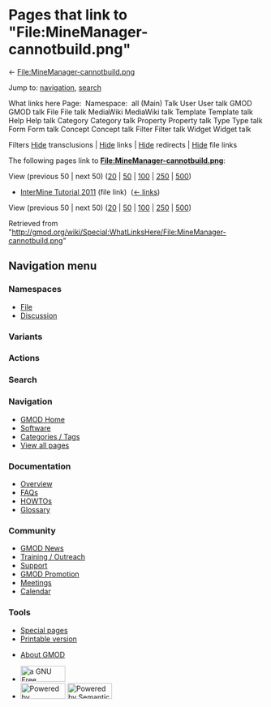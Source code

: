 <div id="mw-page-base" class="noprint">

</div>

<div id="mw-head-base" class="noprint">

</div>

<div id="content" class="mw-body" role="main">

<span id="top"></span>

<div id="mw-js-message" style="display:none;">

</div>



# <span dir="auto">Pages that link to "File:MineManager-cannotbuild.png"</span>

<div id="bodyContent">

<div id="contentSub">

←
[File:MineManager-cannotbuild.png](/wiki/File:MineManager-cannotbuild.png "File:MineManager-cannotbuild.png")

</div>

<div id="jump-to-nav" class="mw-jump">

Jump to: [navigation](#mw-navigation), [search](#p-search)

</div>

<div id="mw-content-text">

What links here Page:  Namespace:  all (Main) Talk User User talk GMOD
GMOD talk File File talk MediaWiki MediaWiki talk Template Template talk
Help Help talk Category Category talk Property Property talk Type Type
talk Form Form talk Concept Concept talk Filter Filter talk Widget
Widget talk

Filters
[Hide](/mediawiki/index.php?title=Special:WhatLinksHere/File:MineManager-cannotbuild.png&hidetrans=1 "Special:WhatLinksHere/File:MineManager-cannotbuild.png")
transclusions \|
[Hide](/mediawiki/index.php?title=Special:WhatLinksHere/File:MineManager-cannotbuild.png&hidelinks=1 "Special:WhatLinksHere/File:MineManager-cannotbuild.png")
links \|
[Hide](/mediawiki/index.php?title=Special:WhatLinksHere/File:MineManager-cannotbuild.png&hideredirs=1 "Special:WhatLinksHere/File:MineManager-cannotbuild.png")
redirects \|
[Hide](/mediawiki/index.php?title=Special:WhatLinksHere/File:MineManager-cannotbuild.png&hideimages=1 "Special:WhatLinksHere/File:MineManager-cannotbuild.png")
file links

The following pages link to
**[File:MineManager-cannotbuild.png](/wiki/File:MineManager-cannotbuild.png "File:MineManager-cannotbuild.png")**:

View (previous 50 \| next 50)
([20](/mediawiki/index.php?title=Special:WhatLinksHere/File:MineManager-cannotbuild.png&limit=20 "Special:WhatLinksHere/File:MineManager-cannotbuild.png")
\|
[50](/mediawiki/index.php?title=Special:WhatLinksHere/File:MineManager-cannotbuild.png&limit=50 "Special:WhatLinksHere/File:MineManager-cannotbuild.png")
\|
[100](/mediawiki/index.php?title=Special:WhatLinksHere/File:MineManager-cannotbuild.png&limit=100 "Special:WhatLinksHere/File:MineManager-cannotbuild.png")
\|
[250](/mediawiki/index.php?title=Special:WhatLinksHere/File:MineManager-cannotbuild.png&limit=250 "Special:WhatLinksHere/File:MineManager-cannotbuild.png")
\|
[500](/mediawiki/index.php?title=Special:WhatLinksHere/File:MineManager-cannotbuild.png&limit=500 "Special:WhatLinksHere/File:MineManager-cannotbuild.png"))

- [InterMine Tutorial
  2011](/wiki/InterMine_Tutorial_2011 "InterMine Tutorial 2011") (file
  link) ‎ <span class="mw-whatlinkshere-tools">([←
  links](/mediawiki/index.php?title=Special:WhatLinksHere&target=InterMine+Tutorial+2011 "Special:WhatLinksHere"))</span>

View (previous 50 \| next 50)
([20](/mediawiki/index.php?title=Special:WhatLinksHere/File:MineManager-cannotbuild.png&limit=20 "Special:WhatLinksHere/File:MineManager-cannotbuild.png")
\|
[50](/mediawiki/index.php?title=Special:WhatLinksHere/File:MineManager-cannotbuild.png&limit=50 "Special:WhatLinksHere/File:MineManager-cannotbuild.png")
\|
[100](/mediawiki/index.php?title=Special:WhatLinksHere/File:MineManager-cannotbuild.png&limit=100 "Special:WhatLinksHere/File:MineManager-cannotbuild.png")
\|
[250](/mediawiki/index.php?title=Special:WhatLinksHere/File:MineManager-cannotbuild.png&limit=250 "Special:WhatLinksHere/File:MineManager-cannotbuild.png")
\|
[500](/mediawiki/index.php?title=Special:WhatLinksHere/File:MineManager-cannotbuild.png&limit=500 "Special:WhatLinksHere/File:MineManager-cannotbuild.png"))

</div>

<div class="printfooter">

Retrieved from
"<http://gmod.org/wiki/Special:WhatLinksHere/File:MineManager-cannotbuild.png>"

</div>

<div id="catlinks" class="catlinks catlinks-allhidden">

</div>

<div class="visualClear">

</div>

</div>

</div>

<div id="mw-navigation">

## Navigation menu

<div id="mw-head">



<div id="left-navigation">

<div id="p-namespaces" class="vectorTabs" role="navigation"
aria-labelledby="p-namespaces-label">

### Namespaces

- <span id="ca-nstab-image"><a href="/wiki/File:MineManager-cannotbuild.png" accesskey="c"
  title="View the file page [c]">File</a></span>
- <span id="ca-talk"><a
  href="/mediawiki/index.php?title=File_talk:MineManager-cannotbuild.png&amp;action=edit&amp;redlink=1"
  accesskey="t"
  title="Discussion about the content page [t]">Discussion</a></span>

</div>

<div id="p-variants" class="vectorMenu emptyPortlet" role="navigation"
aria-labelledby="p-variants-label">

### 

### Variants[](#)

<div class="menu">

</div>

</div>

</div>

<div id="right-navigation">



<div id="p-cactions" class="vectorMenu emptyPortlet" role="navigation"
aria-labelledby="p-cactions-label">

### Actions[](#)

<div class="menu">

</div>

</div>

<div id="p-search" role="search">

### Search

<div id="simpleSearch">

</div>

</div>

</div>

</div>

<div id="mw-panel">

<div id="p-logo" role="banner">

<a href="/wiki/Main_Page"
style="background-image: url(http://gmod.org/images/GMOD-cogs.png);"
title="Visit the main page"></a>

</div>

<div id="p-Navigation" class="portal" role="navigation"
aria-labelledby="p-Navigation-label">

### Navigation

<div class="body">

- <span id="n-GMOD-Home">[GMOD Home](/wiki/Main_Page)</span>
- <span id="n-Software">[Software](/wiki/GMOD_Components)</span>
- <span id="n-Categories-.2F-Tags">[Categories /
  Tags](/wiki/Categories)</span>
- <span id="n-View-all-pages">[View all
  pages](/wiki/Special:AllPages)</span>

</div>

</div>

<div id="p-Documentation" class="portal" role="navigation"
aria-labelledby="p-Documentation-label">

### Documentation

<div class="body">

- <span id="n-Overview">[Overview](/wiki/Overview)</span>
- <span id="n-FAQs">[FAQs](/wiki/Category:FAQ)</span>
- <span id="n-HOWTOs">[HOWTOs](/wiki/Category:HOWTO)</span>
- <span id="n-Glossary">[Glossary](/wiki/Glossary)</span>

</div>

</div>

<div id="p-Community" class="portal" role="navigation"
aria-labelledby="p-Community-label">

### Community

<div class="body">

- <span id="n-GMOD-News">[GMOD News](/wiki/GMOD_News)</span>
- <span id="n-Training-.2F-Outreach">[Training /
  Outreach](/wiki/Training_and_Outreach)</span>
- <span id="n-Support">[Support](/wiki/Support)</span>
- <span id="n-GMOD-Promotion">[GMOD
  Promotion](/wiki/GMOD_Promotion)</span>
- <span id="n-Meetings">[Meetings](/wiki/Meetings)</span>
- <span id="n-Calendar">[Calendar](/wiki/Calendar)</span>

</div>

</div>

<div id="p-tb" class="portal" role="navigation"
aria-labelledby="p-tb-label">

### Tools

<div class="body">

- <span id="t-specialpages"><a href="/wiki/Special:SpecialPages" accesskey="q"
  title="A list of all special pages [q]">Special pages</a></span>
- <span id="t-print"><a
  href="/mediawiki/index.php?title=Special:WhatLinksHere/File:MineManager-cannotbuild.png&amp;printable=yes"
  rel="alternate" accesskey="p"
  title="Printable version of this page [p]">Printable version</a></span>

</div>

</div>

</div>

</div>

<div id="footer" role="contentinfo">

- <span id="footer-places-about">[About
  GMOD](/wiki/GMOD:About "GMOD:About")</span>

<!-- -->

- <span id="footer-copyrightico">[<img src="http://www.gnu.org/graphics/gfdl-logo-small.png" width="88"
  height="31" alt="a GNU Free Documentation License" />](http://www.gnu.org/licenses/fdl-1.3.html)</span>
- <span id="footer-poweredbyico">[<img src="/mediawiki/skins/common/images/poweredby_mediawiki_88x31.png"
  width="88" height="31" alt="Powered by MediaWiki" />](//www.mediawiki.org/)
  [<img
  src="/mediawiki/extensions/SemanticMediaWiki/includes/../resources/images/smw_button.png"
  width="88" height="31" alt="Powered by Semantic MediaWiki" />](https://www.semantic-mediawiki.org/wiki/Semantic_MediaWiki)</span>

<div style="clear:both">

</div>

</div>
